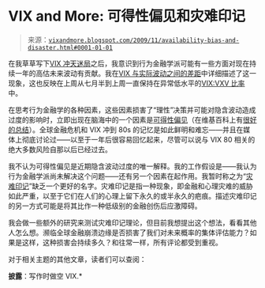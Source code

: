 <!--yml

category: 未分类

date: 2024-05-18 17:23:34

-->

# VIX and More: 可得性偏见和灾难印记

> 来源：[`vixandmore.blogspot.com/2009/11/availability-bias-and-disaster.html#0001-01-01`](http://vixandmore.blogspot.com/2009/11/availability-bias-and-disaster.html#0001-01-01)

在我草草写下[VIX 冲天迷局](http://vixandmore.blogspot.com/2009/11/vix-spike-conundrum.html)之后，我意识到行为金融学派可能有一些方面对现在持续一年的高估未来波动有贡献。我在[VIX 与实际波动之间的差距](http://vixandmore.blogspot.com/2009/08/gap-between-vix-and-realized-volatility.html)中详细描述了这一现象，这也反映在上周从七月半到上周一直保持在异常低水平的[VIX:VXV 比率](http://vixandmore.blogspot.com/search/label/VIX%3AVXV)中。

在思考行为金融学的各种因素，这些因素损害了“理性”决策并可能对隐含波动造成过度的影响时，立即出现在脑海中的一个因素是[可得性偏见](http://vixandmore.blogspot.com/search/label/availability%20bias)（在维基百科上有[很好的总结](http://en.wikipedia.org/wiki/Availability_heuristic)）。全球金融危机和 VIX 冲到 80s 的记忆是如此鲜明和难忘——并且在媒体上彻底讨论过——以至于一年后很容易回忆起来，尽管可以说与 VIX 80 相关的绝大多数风险自那以后已经过去。

我不认为可得性偏见是近期隐含波动过度的唯一解释。我的工作假设是——我认为行为金融学派尚未解决这个问题——还有另一个因素在起作用。我暂时称之为“[灾难印记](http://vixandmore.blogspot.com/search/label/disaster%20imprinting)”缺乏一个更好的名字。灾难印记是指一种现象，即金融和心理灾难的威胁如此严重，以至于它们在人们的心理上留下永久的或半永久的疤痕。描述灾难印记的另一方式可能是将其比作一种低级别的金融创伤后应激障碍。

我会做一些额外的研究来测试灾难印记理论，但目前我想提出这个想法，看看其他人怎么想。濒临全球金融崩溃边缘是否损害了我们对未来概率的集体评估能力？如果是这样，这种损害会持续多久？和往常一样，所有评论都受到重视。

对于相关主题的其他文章，读者们可以查阅：

****披露****：写作时做空 VIX.*

